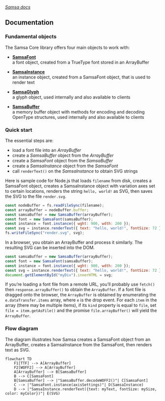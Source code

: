 [_Samsa docs_](index.md)

## Documentation

### Fundamental objects

The Samsa Core library offers four main objects to work with:

* [**SamsaFont**](SamsaFont.md)  
a font object, created from a TrueType font stored in an ArrayBuffer

* [**SamsaInstance**](SamsaInstance.md)  
an instance object, created from a SamsaFont object, that is used to render text

* [**SamsaGlyph**](SamsaGlyph.md)  
a glyph object, used internally and also available to clients

* [**SamsaBuffer**](SamsaBuffer.md)  
a memory buffer object with methods for encoding and decoding OpenType structures, used internally and also available to clients


### Quick start

The essential steps are:
* load a font file into an _ArrayBuffer_
* create a _SamsaBuffer_ object from the _ArrayBuffer_
* create a _SamsaFont_ object from the _SamsaBuffer_
* create a _SamsaInstance_ object from the _SamsaFont_
* call `renderText()` on the _SamsaInstance_ to obtain SVG strings

Here is sample code for Node.js that loads `filename` from disk, creates a SamsaFont object, creates a SamsaInstance object with variation axes set to certain locations, renders the string `hello, world!` as SVG, then saves the SVG to the file `render.svg`.

```javascript
const nodeBuffer = fs.readFileSync(filename);
const arrayBuffer = nodeBuffer.buffer;
const samsaBuffer = new SamsaBuffer(arrayBuffer);
const font = new SamsaFont(samsaBuffer);
const instance = font.instance({ wght: 900, wdth: 200 });
const svg = instance.renderText({ text: "hello, world!", fontSize: 72 });
fs.writeFileSync("render.svg", svg);
```

In a browser, you obtain an ArrayBuffer and process it similarly. The resulting SVG can be inserted into the DOM.

```javascript
const samsaBuffer = new SamsaBuffer(arrayBuffer);
const font = new SamsaFont(samsaBuffer);
const instance = font.instance({ wght: 900, wdth: 200 });
const svg = instance.renderText({ text: "hello, world!", fontSize: 72 });
document.getElementById("myDiv").innerHTML = svg;
```

If you’re loading a font file from a remote URL, you’ll probably use `fetch()` then `response.arrayBuffer()` to obtain the `ArrayBuffer`. If a font file is dragged onto the browser, the `ArrayBuffer` is obtained by enumerating the `e.dataTransfer.items` array, where `e` is the drop event. For each `item` in the array (there may be multiple items), if its `kind` property is equal to `file`, set `file = item.getAsFile()` and the promise `file.arrayBuffer()` will yield the `ArrayBuffer`.

### Flow diagram
The diagram illustrates how Samsa creates a SamsaFont object from an ArrayBuffer, creates a SamsaInstance from the SamsaFont, then renders text as SVG.

```mermaid
flowchart TD
    F1[TTF] --> A[ArrayBuffer]
    F2[WOFF2] --> A[ArrayBuffer]
    A[ArrayBuffer] --> B[SamsaBuffer]
    B --> C[SamsaFont]
    B[SamsaBuffer] --> |"SamsaBuffer.decodeWOFF2()"| C[SamsaFont]
    C --> |"SamsaFont.instance(axisSettings)"| D(SamsaInstance)
    D --> |"SamsaInstance.renderText({text: myText, fontSize: mySize, color: myColor})"| E(SVG)
```


